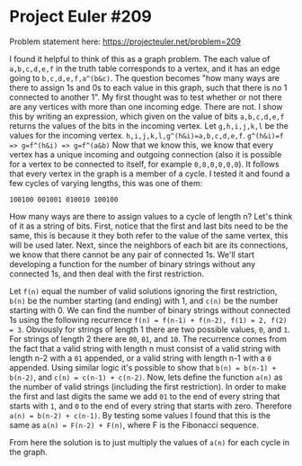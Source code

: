 # Project Euler #209

Problem statement here: https://projecteuler.net/problem=209

I found it helpful to think of this as a graph problem. The each value of `a,b,c,d,e,f` in the truth table corresponds to a vertex, and it has an edge going to `b,c,d,e,f,a^(b&c)`. The question becomes "how many ways are there to assign 1s and 0s to each value in this graph, such that there is no 1 connected to another 1".
My first thought was to test whether or not there are any vertices with more than one incoming edge. There are not. I show this by writing an expression, which given on the value of bits `a,b,c,d,e,f` returns the values of the bits in the incoming vertex.
Let `g,h,i,j,k,l` be the values for the incoming vertex. `h,i,j,k,l,g^(h&i)=a,b,c,d,e,f`. `g^(h&i)=f => g=f^(h&i) => g=f^(a&b)`
Now that we know this, we know that every vertex has a unique incoming and outgoing connection (also it is possible for a vertex to be connected to itself, for example `0,0,0,0,0,0`).
It follows that every vertex in the graph is a member of a cycle. I tested it and found a few cycles of varying lengths, this was one of them:
```
100100 001001 010010 100100
```
How many ways are there to assign values to a cycle of length n? Let's think of it as a string of bits. First, notice that the first and last bits need to be the same, this is because it they both refer to the value of the same vertex, this will be used later. Next, since the neighbors of each bit are its connections, we know that there cannot be any pair of connected 1s. We'll start developing a function for the number of binary strings without any connected 1s, and then deal with the first restriction.

Let `f(n)` equal the number of valid solutions ignoring the first restriction, `b(n)` be the number starting (and ending) with 1, and `c(n)` be the number starting with 0.
We can find the number of binary strings without connected 1s using the following recurrence `f(n) = f(n-1) + f(n-2), f(1) = 2, f(2) = 3`. Obviously for strings of length 1 there are two possible values, `0`, and `1`. For strings of length 2 there are `00`, `01`, and `10`. The recurrence comes from the fact that a valid string with length n must consist of a valid string with length n-2 with a `01` appended, or a valid string with length n-1 with a `0` appended. Using similar logic it's possible to show that `b(n) = b(n-1) + b(n-2)`, and `c(n) = c(n-1) + c(n-2)`. Now, lets define the function `a(n)` as the number of valid strings (including the first restriction). In order to make the first and last digits the same we add `01` to the end of every string that starts with `1`, and `0` to the end of every string that starts with zero. Therefore `a(n) = b(n-2) + c(n-1)`. By testing some values I found that this is the same as `a(n) = F(n-2) + F(n)`, where F is the Fibonacci sequence.

From here the solution is to just multiply the values of `a(n)` for each cycle in the graph.
